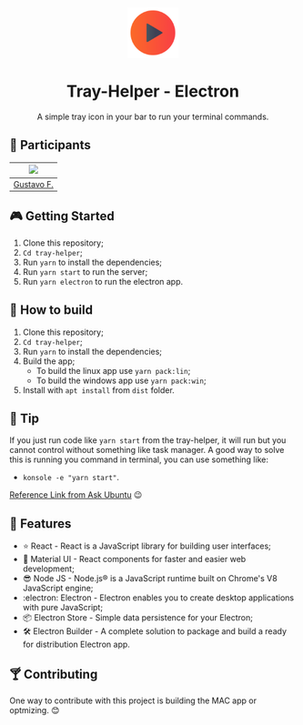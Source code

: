 <h1 align="center">
<br>
  <img src="public/icon.png" alt="Tray-Helper-Icon" width="90">
<br>
<br>
Tray-Helper - Electron
</h1>

<p align="center">A simple tray icon in your bar to run your terminal commands.</p>

## :busts_in_silhouette: Participants

| [<img src="https://avatars1.githubusercontent.com/u/48556195?s=460&u=37860cc900585cadbff85e85089b22e0717008be&v=4" width="75px;"/>](https://github.com/diego3g)
| :-----------------------------------------------------------------------------------------------------------------: |
| [Gustavo F.](https://github.com/diego3g)

## :video_game: Getting Started

1. Clone this repository;
2. `Cd tray-helper`;
3. Run `yarn` to install the dependencies;
4. Run `yarn start` to run the server;
5. Run `yarn electron` to run the electron app.

## :hammer: How to build

1. Clone this repository;
2. `Cd tray-helper`;
3. Run `yarn` to install the dependencies;
4. Build the app;
   - To build the linux app use `yarn pack:lin`;
   - To build the windows app use `yarn pack:win`;
5. Install with `apt install` from `dist` folder.

## :eyes: Tip

If you just run code like `yarn start` from the tray-helper, it will run but you cannot control without something like task manager. A good way to solve this is running you command in terminal, you can use something like:

- `konsole -e "yarn start"`.

[Reference Link from Ask Ubuntu](https://askubuntu.com/questions/46627/how-can-i-make-a-script-that-opens-terminal-windows-and-executes-commands-in-the) :wink:

## :blue_book: Features

- :star: React - React is a JavaScript library for building user interfaces;
- :dress: Material UI - React components for faster and easier web development;
- :sunglasses: Node JS - Node.js® is a JavaScript runtime built on Chrome's V8 JavaScript engine;
- :electron: Electron - Electron enables you to create desktop applications with pure JavaScript;
- :package: Electron Store - Simple data persistence for your Electron;
- :hammer_and_wrench: Electron Builder - A complete solution to package and build a ready for distribution Electron app.

## :cocktail: Contributing

One way to contribute with this project is building the MAC app or optmizing. :blush:
